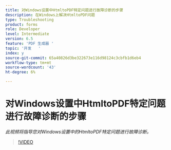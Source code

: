 ```yaml
---
title: 对Windows设置中HtmltoPDF特定问题进行故障诊断的步骤
description: 在Windows上解决HtmltoPDF问题
type: Troubleshooting
product: forms
role: Developer
level: Intermediate
version: 6.5
feature: 'PDF 生成器 '
topic: '开发   '
index: y
source-git-commit: 65a40826d3be322673e116d98124c3cbfb1d6eb4
workflow-type: tm+mt
source-wordcount: '43'
ht-degree: 6%

---
```




# 对Windows设置中HtmltoPDF特定问题进行故障诊断的步骤

*此视频将指导您对Windows设置中的HtmltoPDF特定问题进行故障诊断。*

>[!VIDEO](https://video.tv.adobe.com/v/335545?quality=9&learn=on)
